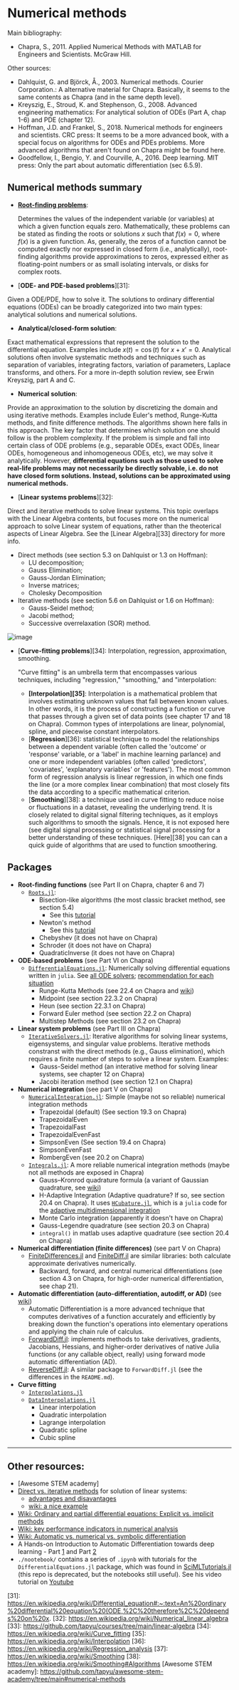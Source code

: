# Numerical methods

Main bibliography:
- Chapra, S., 2011. Applied Numerical Methods with MATLAB for Engineers and Scientists. McGraw Hill.

Other sources:
- Dahlquist, G. and Björck, Å., 2003. Numerical methods. Courier Corporation.: A alternative material for Chapra. Basically, it seems to the same contents as Chapra (and in the same depth level).
- Kreyszig, E., Stroud, K. and Stephenson, G., 2008. Advanced engineering mathematics: For analytical solution of ODEs (Part A, chap 1-6) and PDE (chapter 12).
- Hoffman, J.D. and Frankel, S., 2018. Numerical methods for engineers and scientists. CRC press: It seems to be a more advanced book, with a special focus on algorithms for ODEs and PDEs problems. More advanced algorithms that aren't found on Chapra might be found here.
- Goodfellow, I., Bengio, Y. and Courville, A., 2016. Deep learning. MIT press: Only the part about automatic differentiation (sec 6.5.9).

## Numerical methods summary

- [**Root-finding problems**][30]:

  Determines the values of the independent variable (or variables) at which a given function equals zero. Mathematically, these problems can be stated as finding the roots or solutions $x$ such that $f ( x ) = 0$, where $f(x)$ is a given function. As, generally, the zeros of a function cannot be computed exactly nor expressed in closed form (i.e., analytically), root-finding algorithms provide approximations to zeros, expressed either as floating-point numbers or as small isolating intervals, or disks for complex roots.
- [**ODE- and PDE-based problems**][31]:

Given a ODE/PDE, how to solve it. The solutions to ordinary differential equations (ODEs) can be broadly categorized into two main types: analytical solutions and numerical solutions.
  - **Analytical/closed-form solution**:
  
  Exact mathematical expressions that represent the solution to the differential equation. Examples include $x(t) = \cos(t)$ for $x + x' = 0$. Analytical solutions often involve systematic methods and techniques such as separation of variables, integrating factors, variation of parameters, Laplace transforms, and others. For a more in-depth solution review, see Erwin Kreyszig, part A and C.
  - **Numerical solution**:
  
  Provide an approximation to the solution by discretizing the domain and using iterative methods. Examples include Euler's method, Runge-Kutta methods, and finite difference methods. The algorithms shown here falls in this approach.
  The key factor that determines which solution one should follow is the problem complexity. If the problem is simple and fall into certain class of ODE problems (e.g., separable ODEs, exact ODEs, linear ODEs, homogeneous and inhomogeneous ODEs, etc), we may solve it analytically. However, **differential equations such as those used to solve real-life problems may not necessarily be directly solvable, i.e. do not have closed form solutions. Instead, solutions can be approximated using numerical methods.**
- [**Linear systems problems**][32]:

Direct and iterative methods to solve linear systems. This topic overlaps with the Linear Algebra contents, but focuses more on the numerical approach to solve Linear system of equations, rather than the theoterical aspects of Linear Algebra. See the [Linear Algebra][33] directory for more info.
  - Direct methods (see section 5.3 on Dahlquist or 1.3 on Hoffman):
    - LU decomposition;
    - Gauss Elimination;
    - Gauss-Jordan Elimination;
    - Inverse matrices;
    - Cholesky Decomposition
  - Iterative methods (see section 5.6 on Dahlquist or 1.6 on Hoffman):
    - Gauss-Seidel method;
    - Jacobi method;
    - Successive overrelaxation (SOR) method.

![image](./assets/direct-vs-iterative.png)


- [**Curve-fitting problems**][34]: Interpolation, regression, approximation, smoothing.

  "Curve fitting" is an umbrella term that encompasses various techniques, including "regression," "smoothing," and "interpolation:
  - **[Interpolation][35]**: Interpolation is a mathematical problem that involves estimating unknown values that fall between known values. In other words, it is the process of constructing a function or curve that passes through a given set of data points (see chapter 17 and 18 on Chapra). Common types of interpolations are linear, polynomial, spline, and piecewise constant interpolators.
  - [**Regression**][36]: statistical technique to model the relationships between a dependent variable (often called the 'outcome' or 'response' variable, or a 'label' in machine learning parlance) and one or more independent variables (often called 'predictors', 'covariates', 'explanatory variables' or 'features'). The most common form of regression analysis is linear regression, in which one finds the line (or a more complex linear combination) that most closely fits the data according to a specific mathematical criterion.
  - [**Smoothing**][38]: a technique used in curve fitting to reduce noise or fluctuations in a dataset, revealing the underlying trend. It is closely related to digital signal filtering techniques, as it employs such algorithms to smooth the signals. Hence, it is not exposed here (see digital signal processing or statistical signal processing for a better understanding of these techniques. [Here][38] you can can a quick guide of algorithms that are used to function smoothering.

## Packages
- **Root-finding functions** (see Part II on Chapra, chapter 6 and 7)
  - [`Roots.jl`][7]:
    - Bisection-like algorithms (the most classic bracket method, see section 5.4)
      - See this [tutorial][16]
    - Newton's method
      - See this [tutorial][15]
    - Chebyshev (it does not have on Chapra)
    - Schroder (it does not have on Chapra)
    - QuadraticInverse (it does not have on Chapra)
- **ODE-based problems** (see Part VI on Chapra)
  - [`DifferentialEquations.jl`][1]: Numerically solving differential equations written in `julia`. See [all ODE solvers][8]; [recommendation for each situation][9]
    - Runge-Kutta Methods (see 22.4 on Chapra and [wiki][19])
    - Midpoint (see section 22.3.2 on Chapra)
    - Heun (see section 22.3.1 on Chapra)
    - Forward Euler method (see section 22.2 on Chapra)
    - Multistep Methods (see section 23.2 on Chapra)
- **Linear system problems** (see Part III on Chapra)
  - [`IterativeSolvers.jl`][2]: Iterative algorithms for solving linear systems, eigensystems, and singular value problems. Iterative methods constranst with the direct methods (e.g., Gauss elimination), which requires a finite number of steps to solve a linear system. Examples:
    - Gauss-Seidel method (an interative method for solving linear systems, see chapter 12 on Chapra)
    - Jacobi iteration method (see section 12.1 on Chapra)
- **Numerical integration** (see part V on Chapra) 
  - [`NumericalIntegration.jl`][3]: Simple (maybe not so reliable) numerical integration methods
    - Trapezoidal (default) (See section 19.3 on Chapra)
    - TrapezoidalEven
    - TrapezoidalFast
    - TrapezoidalEvenFast
    - SimpsonEven (See section 19.4 on Chapra)
    - SimpsonEvenFast
    - RombergEven (see 20.2 on Chapra)
  - [`Integrals.jl`][4]: A more reliable numerical integration methods (maybe not all methods are exposed in Chapra)
    - Gauss–Kronrod quadrature formula (a variant of Gaussian quadrature, see [wiki][27])
    - H-Adaptive Integration (Adaptive quadrature? If so, see section 20.4 on Chapra). It uses [`HCubature.jl`][5], which is a `julia` code for the [adaptive multidimensional integration][6]
    - Monte Carlo integration (apparently it doesn't have on Chapra)
    - Gauss-Legendre quadrature (see section 20.3 on Chapra)
    - `integral()` in matlab uses adaptive quadrature (see section 20.4 on Chapra)
- **Numerical differentiation (finite differences)** (see part V on Chapra)
  - [FiniteDifferences.jl][10] and [FiniteDiff.jl][11] are similar libraries: both calculate approximate derivatives numerically.
    - Backward, forward, and central numerical differentiations (see section 4.3 on Chapra, for high-order numerical differentiation, see chap 21).
- **Automatic differentiation (auto-differentiation, autodiff, or AD)** (see [wiki][13])
  - Automatic Differentiation is a more advanced technique that computes derivatives of a function accurately and efficiently by breaking down the function's operations into elementary operations and applying the chain rule of calculus.
  - [ForwardDiff.jl][14]: implements methods to take derivatives, gradients, Jacobians, Hessians, and higher-order derivatives of native Julia functions (or any callable object, really) using forward mode automatic differentiation (AD).
  - [ReverseDiff.jl][22]: A similar package to `ForwardDiff.jl` (see the differences in the `README.md`).
- **Curve fitting**
  - [`Interpolations.jl`](https://github.com/JuliaMath/Interpolations.jl)
  - [`DataInterpolations.jl`](https://github.com/SciML/DataInterpolations.jl)
    - Linear interpolation
    - Quadratic interpolation
    - Lagrange interpolation
    - Quadratic spline
    - Cubic spline

---

## Other resources:
- [Awesome STEM academy]
- [Direct vs. iterative methods][20] for solution of linear systems:
  - [advantages and disavantages][21]
  - [wiki: a nice example][28]
- [Wiki: Ordinary and partial differential equations: Explicit vs. implicit methods][17]
- [Wiki: key performance indicators in numerical analysis][18]
- [Wiki: Automatic vs. numerical vs. symbolic differentiation][29]
- A Hands-on Introduction to Automatic Differentiation towards deep learning - Part [1][23] and Part [2][24]
- `./nootebook/` contains a series of `.ipynb` with tutorials for the `DifferentialEquations.jl` package, which was found in [SciMLTutorials.jl][25] (this repo is deprecated, but the notebooks still useful). See his video tutorial on [Youtube][26]

    
[1]: https://docs.sciml.ai/DiffEqDocs/latest/
[2]: https://iterativesolvers.julialinearalgebra.org/dev/
[3]: https://github.com/dextorious/NumericalIntegration.jl
[4]: https://docs.sciml.ai/Integrals/stable/
[5]: https://github.com/JuliaMath/HCubature.jl
[6]: https://github.com/stevengj/cubature
[7]: https://juliamath.github.io/Roots.jl/stable/
[8]: https://docs.sciml.ai/DiffEqDocs/stable/solvers/ode_solve/
[9]: https://docs.sciml.ai/DiffEqDocs/stable/#Solver-Algorithms
[10]: https://github.com/JuliaDiff/FiniteDifferences.jl
[11]: https://github.com/JuliaDiff/FiniteDiff.jl
[12]: https://juliadiff.org/
[13]: https://en.wikipedia.org/wiki/Automatic_differentiation
[14]: https://juliadiff.org/ForwardDiff.jl/stable/
[15]: https://www.matecdev.com/posts/julia-newton-raphson.html
[16]: https://www.matecdev.com/posts/julia-bisection.html
[17]: https://en.wikipedia.org/wiki/Explicit_and_implicit_methods
[18]: https://en.wikipedia.org/wiki/Numerical_methods_for_ordinary_differential_equations#Analysis
[19]: https://en.wikipedia.org/wiki/Runge%E2%80%93Kutta_methods
[20]: https://www.linkedin.com/advice/0/how-do-you-compare-combine-direct-iterative
[21]: http://www.decom.ufop.br/moreira/site_media/uploads/arquivos/01_selas_new.pdf
[22]: https://github.com/JuliaDiff/ReverseDiff.jl
[23]: https://mostafa-samir.github.io/auto-diff-pt1/
[24]: https://mostafa-samir.github.io/auto-diff-pt2/
[25]: https://github.com/SciML/SciMLTutorials.jl
[26]: https://www.youtube.com/watch?v=KPEqYtEd-zY&ab_channel=TheJuliaProgrammingLanguage
[27]: https://en.wikipedia.org/wiki/Gauss%E2%80%93Kronrod_quadrature_formula
[28]: https://en.wikipedia.org/wiki/Numerical_analysis#Direct_and_iterative_methods
[29]: https://en.wikipedia.org/wiki/Automatic_differentiation#Difference_from_other_differentiation_methods
[30]: https://en.wikipedia.org/wiki/Root-finding_algorithms
[31]: https://en.wikipedia.org/wiki/Differential_equation#:~:text=An%20ordinary%20differential%20equation%20(ODE,%2C%20therefore%2C%20depends%20on%20x.
[32]: https://en.wikipedia.org/wiki/Numerical_linear_algebra
[33]: https://github.com/tapyu/courses/tree/main/linear-algebra
[34]: https://en.wikipedia.org/wiki/Curve_fitting
[35]: https://en.wikipedia.org/wiki/Interpolation
[36]: https://en.wikipedia.org/wiki/Regression_analysis
[37]: https://en.wikipedia.org/wiki/Smoothing
[38]: https://en.wikipedia.org/wiki/Smoothing#Algorithms
[Awesome STEM academy]: https://github.com/tapyu/awesome-stem-academy/tree/main#numerical-methods
